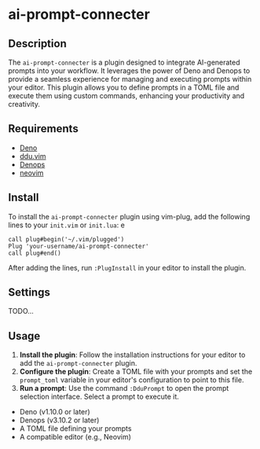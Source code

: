 # ai-prompt-connecter

## Description

The `ai-prompt-connecter` is a plugin designed to integrate AI-generated prompts
into your workflow. It leverages the power of Deno and Denops to provide a
seamless experience for managing and executing prompts within your editor. This
plugin allows you to define prompts in a TOML file and execute them using custom
commands, enhancing your productivity and creativity.

## Requirements

- [Deno](https://deno.land/)
- [ddu.vim](https://github.com/Shougo/ddu.vim)
- [Denops](https://github.com/vim-denops/denops.vim)
- [neovim](https://neovim.io/)

## Install

To install the `ai-prompt-connecter` plugin using vim-plug, add the following
lines to your `init.vim` or `init.lua`: e

```vim
call plug#begin('~/.vim/plugged')
Plug 'your-username/ai-prompt-connecter'
call plug#end()
```

After adding the lines, run `:PlugInstall` in your editor to install the plugin.

## Settings

TODO...

## Usage

1. **Install the plugin**: Follow the installation instructions for your editor
   to add the `ai-prompt-connecter` plugin.
2. **Configure the plugin**: Create a TOML file with your prompts and set the
   `prompt_toml` variable in your editor's configuration to point to this file.
3. **Run a prompt**: Use the command `:DduPrompt` to open the prompt selection
   interface. Select a prompt to execute it.

- Deno (v1.10.0 or later)
- Denops (v3.10.2 or later)
- A TOML file defining your prompts
- A compatible editor (e.g., Neovim)
